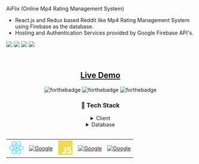 AiFlix (Online Mp4 Rating Management System)
- React.js and Redux based Reddit like Mp4 Rating Management System using Firebase as the database.
- Hosting and Authentication Services provided by Google Firebase API's.


![](https://img.shields.io/website-up-down-green-red/http/monip.org.svg)</a>
![](https://img.shields.io/badge/Maintained-Yes-indigo)
![](https://img.shields.io/github/issues/SashenJayathilaka/Disney-Plus-Clone)
![](https://img.shields.io/github/last-commit/SashenJayathilaka/Disney-Plus-Clone)



<div style="display: inline_block" align="center"><br>

## <a href="https://ai-flix-678f3.web.app/" target="_blank">Live Demo </a>


![forthebadge](https://forthebadge.com/images/badges/built-with-love.svg)
![forthebadge](https://forthebadge.com/images/badges/for-you.svg)
![forthebadge](https://forthebadge.com/images/badges/powered-by-coffee.svg)



### :space_invader: Tech Stack

<details>
  <summary>Client</summary>
  <ul>
    <li><a href="https://#/">Javascript</a></li>
  <li><a href="https://reactjs.org/">React.js</a></li>
    <li><a href="https://styled-components.com">Styled Components</a></li>
        <li><a href="https://react-redux.js.org">Redux</a></li>
  </ul>
</details>

<details>
<summary>Database</summary>
  <ul>
   <li><a href="https://firebase.google.com">Firebase</a></li>
  </ul>
</details>

<br />

<table>
    <tr>
        <td>
<a href="#facebook"><img src="https://raw.githubusercontent.com/devicons/devicon/master/icons/react/react-original.svg" alt="Facebook" width="40" height="40" /></a>
        </td>
                <td>
<a href="#google"><img src="https://user-images.githubusercontent.com/99184393/180459460-36cf25b6-8654-4795-8e0c-1b2e9a8a2070.png" alt="Google" width="40" height="40" /></a>
        </td>
                        <td>
<a href="#instagram"><img src="https://raw.githubusercontent.com/devicons/devicon/master/icons/javascript/javascript-plain.svg" alt="Instagram" width="40" height="40" /></a>
        </td>
                        <td>
<a href="#google"><img src="https://user-images.githubusercontent.com/99184393/177784603-d69e9d02-721a-4bce-b9b3-949165d2edeb.png" alt="Google" width="40" height="40" /></a>
        </td>
                        <td>
<a href="#google"><img src="https://user-images.githubusercontent.com/99184393/180462270-ea4a249c-627c-4479-9431-5c3fd25454c4.png" alt="Google" width="40" height="40" /></a>
        </td>
    </tr>
</table>
